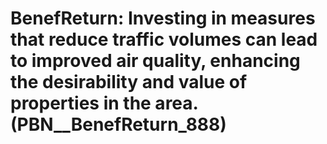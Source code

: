 # BenefReturn: __Investing in measures that reduce traffic volumes can lead to improved air quality, enhancing the desirability and value of properties in the area.__ (PBN__BenefReturn_888)

